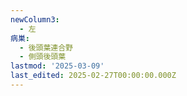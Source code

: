 ```yaml
---
newColumn3:
  - 左
病巣:
  - 後頭葉連合野
  - 側頭後頭葉
lastmod: '2025-03-09'
last_edited: 2025-02-27T00:00:00.000Z
---
```



